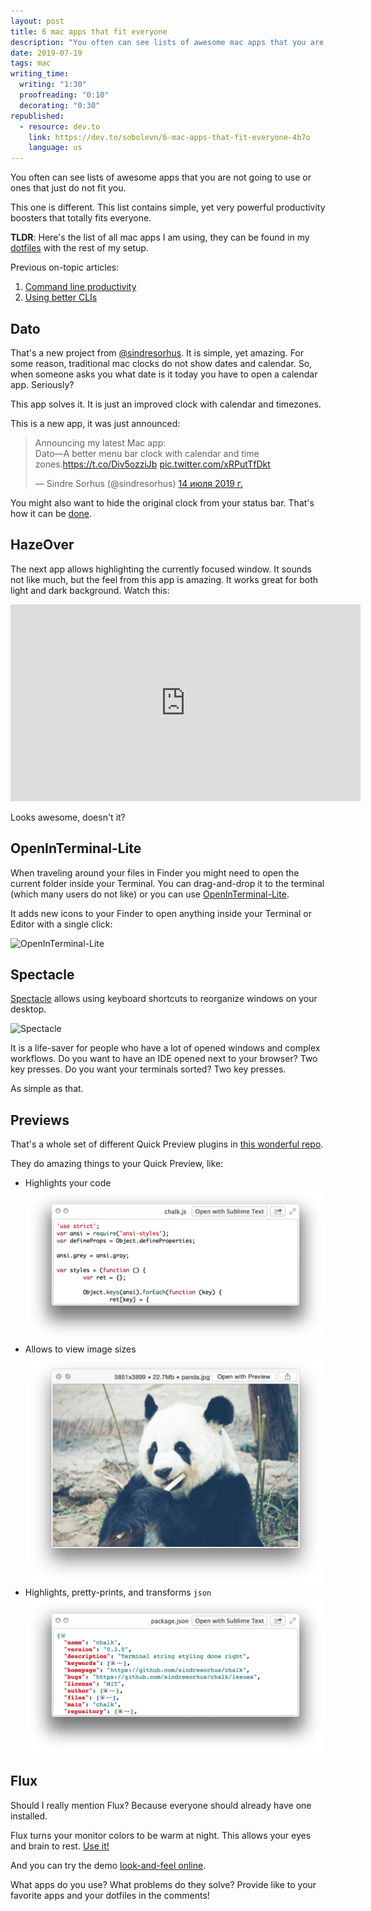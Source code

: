 ```yaml
---
layout: post
title: 6 mac apps that fit everyone
description: "You often can see lists of awesome mac apps that you are not going to use or ones that just do not fit you. This one is different. This list contains simple, yet very powerful productivity boosters that totally fits everyone."
date: 2019-07-19
tags: mac
writing_time:
  writing: "1:30"
  proofreading: "0:10"
  decorating: "0:30"
republished:
  - resource: dev.to
    link: https://dev.to/sobolevn/6-mac-apps-that-fit-everyone-4b7o
    language: us
---
```


You often can see lists of awesome apps that you are not going to use or ones that just do not fit you.

This one is different. This list contains simple, yet very powerful productivity boosters that totally fits everyone.


**TLDR**: Here's the list of all mac apps I am using, they can be found in my [dotfiles](https://github.com/sobolevn/dotfiles/blob/master/Brewfile#L126-L164) with the rest of my setup.

Previous on-topic articles:
1. [Command line productivity](https://sobolevn.me/2017/08/instant-command-line-productivity)
2. [Using better CLIs](https://sobolevn.me/2017/10/using-better-clis)


## Dato

That's a new project from [@sindresorhus](https://github.com/sindresorhus). It is simple, yet amazing.
For some reason, traditional mac clocks do not show dates and calendar.
So, when someone asks you what date is it today you have to open a calendar app. Seriously?

This app solves it. It is just an improved clock with calendar and timezones.

This is a new app, it was just announced:

<blockquote class="twitter-tweet" data-lang="ru"><p lang="en" dir="ltr">Announcing my latest Mac app:<br>Dato—A better menu bar clock with calendar and time zones.<a href="https://t.co/Div5ozziJb">https://t.co/Div5ozziJb</a> <a href="https://t.co/xRPutTfDkt">pic.twitter.com/xRPutTfDkt</a></p>&mdash; Sindre Sorhus (@sindresorhus) <a href="https://twitter.com/sindresorhus/status/1150475307301974016?ref_src=twsrc%5Etfw">14 июля 2019 г.</a></blockquote>
<script async src="https://platform.twitter.com/widgets.js" charset="utf-8"></script>


You might also want to hide the original clock from your status bar. That's how it can be [done](https://appsliced.co/ask/how-do-i-hide-the-clock-from-my-menu-bar-in-os-x).

## HazeOver

The next app allows highlighting the currently focused window. It sounds not like much, but the feel from this app is amazing. It works great for both light and dark background. Watch this:

<iframe width="560" height="315" class="youtube-video"
      src="https://www.youtube.com/embed/PFZopC9ZgXA"
      frameborder="0" allowfullscreen></iframe>

Looks awesome, doesn't it?

## OpenInTerminal-Lite

When traveling around your files in Finder you might need to open the current folder inside your Terminal. You can drag-and-drop it to the terminal (which many users do not like) or you can use [OpenInTerminal-Lite](https://github.com/Ji4n1ng/OpenInTerminal).

It adds new icons to your Finder to open anything inside your Terminal or Editor with a single click:

![OpenInTerminal-Lite](https://github.com/Ji4n1ng/OpenInTerminal/raw/659f8447c6a4cd49d9633d1f024abc3288e78bd6/screenshots/run.gif)

## Spectacle

[Spectacle](https://www.spectacleapp.com/) allows using keyboard shortcuts to reorganize windows on your desktop.

![Spectacle](https://thepracticaldev.s3.amazonaws.com/i/9hcfzz4gmrzntdlxljyf.gif)

It is a life-saver for people who have a lot of opened windows and complex workflows. Do you want to have an IDE opened next to your browser? Two key presses. Do you want your terminals sorted? Two key presses.

As simple as that.

## Previews

That's a whole set of different Quick Preview plugins in [this wonderful repo](https://github.com/sindresorhus/quick-look-plugins).

They do amazing things to your Quick Preview, like:

- Highlights your code
  ![code highlight](https://github.com/sindresorhus/quick-look-plugins/raw/master/screenshots/QLColorCode.png)
- Allows to view image sizes
  ![Image size preview](https://github.com/sindresorhus/quick-look-plugins/raw/master/screenshots/qlImageSize.png)
- Highlights, pretty-prints, and transforms `json`
  ![json highlight](https://github.com/sindresorhus/quick-look-plugins/raw/master/screenshots/QuickLookJSON.png)

## Flux

Should I really mention Flux? Because everyone should already have one installed.

Flux turns your monitor colors to be warm at night. This allows your eyes and brain to rest. [Use it!](https://justgetflux.com/)

And you can try the demo [look-and-feel online](https://fluxometer.com/rainbow).

What apps do you use? What problems do they solve?
Provide like to your favorite apps and your dotfiles in the comments!
